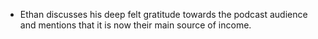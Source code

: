 * Ethan discusses his deep felt gratitude towards the podcast audience and mentions that it is now their main source of income.
